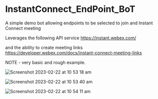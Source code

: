 # InstantConnect_EndPoint_BoT
A simple demo bot allowing endpoints to be selected to join and Instant Connect meeting

Leverages the following API service https://instant.webex.com/

and the ability to create meeting links https://developer.webex.com/docs/instant-connect-meeting-links

NOTE - very basic and rough example. 


![Screenshot 2023-02-22 at 10 53 18 am](https://user-images.githubusercontent.com/4830623/220486527-f5d9c1f4-3853-4bc4-b012-d6269628bd9d.png)

![Screenshot 2023-02-22 at 10 53 40 am](https://user-images.githubusercontent.com/4830623/220486537-24f6c468-d5dd-4d8b-b2c1-28aa5968c532.png)

![Screenshot 2023-02-22 at 10 54 11 am](https://user-images.githubusercontent.com/4830623/220486543-426f6ed7-f164-47c3-b628-a098d71cc05c.png)

